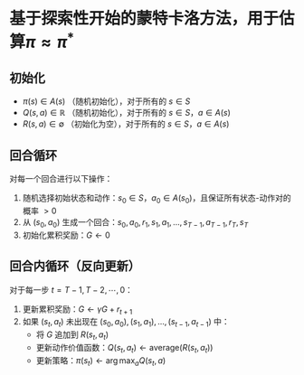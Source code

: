 # 基于探索性开始的蒙特卡洛方法，用于估算$\pi \approx \pi^*$

## 初始化
- $\pi(s) \in A(s)$ （随机初始化），对于所有的 $s \in S$  
- $Q(s,a) \in \mathbb{R}$ （随机初始化），对于所有的 $s \in S$，$a \in A(s)$  
- $R(s,a) \in \emptyset$ （初始化为空），对于所有的 $s \in S$，$a \in A(s)$  

## 回合循环
对每一个回合进行以下操作：  
1. 随机选择初始状态和动作：$s_0 \in S$，$a_0 \in A(s_0)$，且保证所有状态-动作对的概率 $>0$  
2. 从 $(s_0, a_0)$ 生成一个回合：$s_0, a_0, r_1, s_1, a_1, ..., s_{T-1}, a_{T-1}, r_T, s_T$  
3. 初始化累积奖励：$G \leftarrow 0$  

## 回合内循环（反向更新）
对于每一步 $t = T-1, T-2, \cdots, 0$：  
1. 更新累积奖励：$G \leftarrow \gamma G + r_{t+1}$  
2. 如果 $(s_t, a_t)$ 未出现在 $(s_0, a_0), (s_1, a_1), ..., (s_{t-1}, a_{t-1})$ 中：  
   - 将 $G$ 追加到 $R(s_t, a_t)$  
   - 更新动作价值函数：$Q(s_t, a_t) \leftarrow \text{average}(R(s_t, a_t))$  
   - 更新策略：$\pi(s_t) \leftarrow \arg\max_a Q(s_t, a)$  
